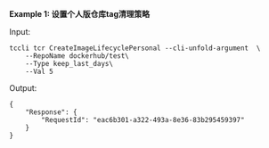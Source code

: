 **Example 1: 设置个人版仓库tag清理策略**



Input: 

```
tccli tcr CreateImageLifecyclePersonal --cli-unfold-argument  \
    --RepoName dockerhub/test\
    --Type keep_last_days\
    --Val 5
```

Output: 
```
{
    "Response": {
        "RequestId": "eac6b301-a322-493a-8e36-83b295459397"
    }
}
```


